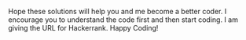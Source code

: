 
Hope these solutions will help you and me become a better coder. I encourage you to understand the code first and then start coding. I am giving the URL for Hackerrank. Happy Coding!
